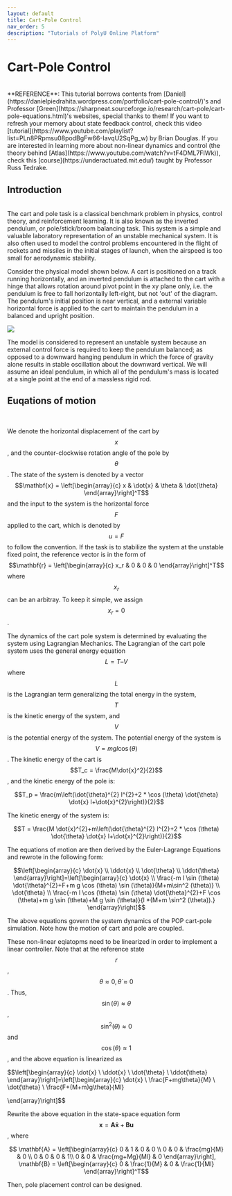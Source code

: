 ```yaml
---
layout: default
title: Cart-Pole Control 
nav_order: 5
description: "Tutorials of PolyU Online Platform"
---
```


#  Cart-Pole Control
<br>
**REFERENCE**: This tutorial borrows contents from [Daniel](https://danielpiedrahita.wordpress.com/portfolio/cart-pole-control/)'s and Professor [Green](https://sharpneat.sourceforge.io/research/cart-pole/cart-pole-equations.html)'s websites, special thanks to them! If you want to refresh your memory about state feedback control, check this video [tutorial](https://www.youtube.com/playlist?list=PLn8PRpmsu08podBgFw66-IavqU2SqPg_w) by Brian Douglas. If you are interested in learning more about non-linear dynamics and control (the theory behind [Atlas](https://www.youtube.com/watch?v=tF4DML7FIWk)), check this [course](https://underactuated.mit.edu/) taught by Professor Russ Tedrake.

## Introduction
<br>
The cart and pole task is a classical benchmark problem in physics, control theory, and reinforcement learning. It is also known as the inverted pendulum, or pole/stick/broom balancing task. This system is a simple and valuable laboratory representation of an unstable mechanical system. It is also often used to model the control problems encountered in the flight of rockets and missiles in the initial stages of launch, when the airspeed is too small for aerodynamic stability.

Consider the physical model shown below. A cart is positioned on a track running horizontally, and an inverted pendulum is attached to the cart with a hinge that allows rotation around pivot point in the xy plane only, i.e. the pendulum is free to fall horizontally left-right, but not 'out' of the diagram. The pendulum's initial position is near vertical, and a external variable horizontal force is applied to the cart to maintain the pendulum in a balanced and upright position.

![](../../assets/images/CartPole/systemDiagram.png)

The model is considered to represent an unstable system because an external control force is required to keep the pendulum balanced; as opposed to a downward hanging pendulum in which the force of gravity alone results in stable oscillation about the downward vertical. We will assume an ideal pendulum, in which all of the pendulum's mass is located at a single point at the end of a massless rigid rod.



## Euqations of motion
<br>

We denote the horizontal displacement of the cart by $$x$$, and the counter-clockwise rotation angle of the pole by $$\theta$$. The state of the system is denoted by a vector $$\mathbf{x} = \left[\begin{array}{c} x & \dot{x} & \theta & \dot{\theta} \end{array}\right]^T$$ and the input to the system is the horizontal force $$F$$ applied to the cart, which is denoted by $$u = F$$  to follow the convention. If the task is to stabilize the system at the unstable fixed point, the reference vector is in the form of $$\mathbf{r} = \left[\begin{array}{c} x_r & 0 & 0 & 0 \end{array}\right]^T$$ where $$x_r$$ can be an arbitray. To keep it simple, we assign $$x_r = 0$$.



The dynamics of the cart pole system is determined by evaluating the system using Lagrangian Mechanics. The Lagrangian of the cart pole system uses the general energy equation $$L = T – V$$ where $$L$$ is the Lagrangian term generalizing the total energy in the system, $$T$$ is the kinetic energy of the system, and $$V$$ is the potential energy of the system. The potential energy of the system is $$V =mgl\cos (\theta)$$. The kinetic energy of the cart is $$T_c = \frac{M\dot{x}^2}{2}$$, and the kinetic energy of the pole is:

$$T_p = \frac{m\left(\dot{\theta}^{2} l^{2}+2 * \cos (\theta) \dot{\theta} \dot{x} l+\dot{x}^{2}\right)}{2}$$

The kinetic energy of the system is:

$$T = \frac{M \dot{x}^{2}+m\left(\dot{\theta}^{2} l^{2}+2 * \cos (\theta) \dot{\theta} \dot{x} l+\dot{x}^{2}\right)}{2}$$

The equations of motion are then derived by the Euler-Lagrange Equations and rewrote in the following form:

$$\left[\begin{array}{c}
\dot{x} \\
\ddot{x} \\
\dot{\theta} \\
\ddot{\theta}
\end{array}\right]=\left[\begin{array}{c}
\dot{x} \\
\frac{-m l \sin (\theta) \dot{\theta}^{2}+F+m g \cos (\theta) \sin (\theta)}{M+m\sin^2 (\theta)} \\
\dot{\theta} \\
\frac{-m l \cos (\theta) \sin (\theta) \dot{\theta}^{2}+F \cos (\theta)+m g \sin (\theta)+M g \sin (\theta)}{l *(M+m \sin^2 (\theta)).}
\end{array}\right]$$

The above equations govern the system dynamics of the POP cart-pole simulation. Note how the motion of cart and pole are coupled.

These non-linear eqiatopms need to be linearized in order to implement a linear controller. Note that at the reference state $$r$$,  $$\theta \approx 0, \dot{\theta} \approx 0$$. Thus, $$\sin (\theta) \approx \theta$$, $$\sin^2 (\theta) \approx 0$$ and $$\cos (\theta) \approx 1$$, and the above equation is linearized as

$$\left[\begin{array}{c}
\dot{x} \\
\ddot{x} \\
\dot{\theta} \\
\ddot{\theta}
\end{array}\right]=\left[\begin{array}{c}
\dot{x} \\
\frac{F+mg\theta}{M} \\
\dot{\theta} \\
\frac{F+(M+m)g\theta}{Ml}

\end{array}\right]$$

Rewrite the above equation in the state-space equation form $$\mathbf{x} = \mathbf{A}\mathbf{\dot{x}}+ \mathbf{B}\mathbf{u}$$, where 

$$
\mathbf{A} = \left[\begin{array}{c}
0 & 1 & 0 & 0 \\
0 & 0 & \frac{mg}{M} & 0 \\
0 & 0 & 0 & 1\\
0 & 0 & \frac{mg+Mg}{Ml} & 0
\end{array}\right], \mathbf{B} = \left[\begin{array}{c} 0 & \frac{1}{M} & 0 & \frac{1}{Ml} \end{array}\right]^T$$

Then, pole placement control can be designed.



<!---
## Supplementary

For the equations of motion of the mechanical system, they are second order since F = ma. Thus, the state of the system can also be written in the form of $$\mathbf{x} = \left[\begin{array}{c} \mathbf{q} & \dot{\mathbf{q}}\end{array}\right]^T$$, where $$\mathbf{q} = \left[\begin{array}{c} x &\dot{x} \end{array}\right]^T$$ is the vector of positions (also known as the configuration vector), and $$\dot{\mathbf{q}} = \left[\begin{array}{c} \theta &\dot{\theta} \end{array}\right]^T$$ is a vector of velocities. Usally, if the number of independent input to the system is less than the dimension of $$q$$, the system is underactuated.
-->


